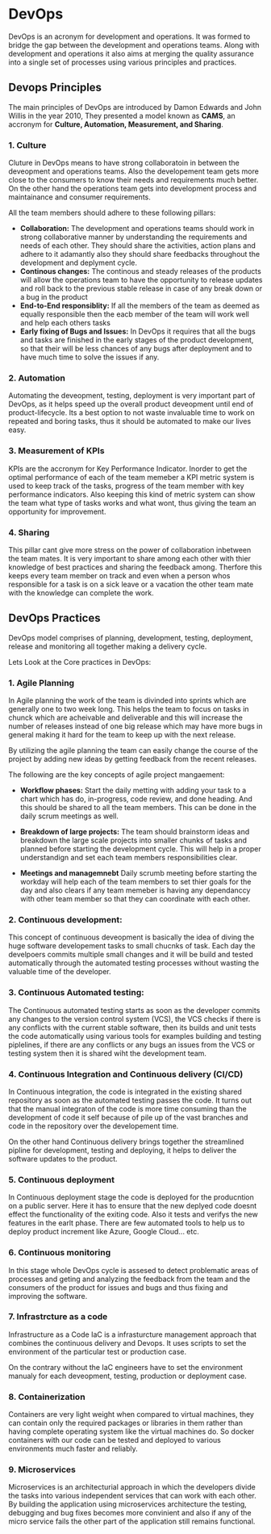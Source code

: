 # DevOps

DevOps is an acronym for development and operations. It was formed to bridge the gap between the development and operations teams. Along with development and operations it also aims at merging the quality assurance into a single set of processes using various principles and practices.

<!-- ## Principles and Practices

devops
speeds up deployment by
introducing
1. Higher speeds and quality of product deployment
- continuous delivery
- encouraging faster feedback
- allowing developers to fix bugs in early stages
- focus on quality ofthe product
- automate a number of processes -->

## Devops Principles

The main principles of DevOps are introduced by Damon Edwards and John Willis in the year 2010, They presented a model known as **CAMS**, an accronym for **Culture, Automation, Measurement, and Sharing**.

### 1. Culture
Cluture in DevOps means to have strong collaboratoin in between the deveopment and operations teams. Also the developement team gets more close to the consumers to know their needs and requirements much better. 
On the other hand the operations team gets into development process and maintainance and consumer requirements.

All the team members should adhere to these following pillars:
- **Collaboration:**
The development and operations teams should work in strong collaborative manner by understanding the requirements and needs of each other. They should share the activities, action plans and adhere to it adamantly also they should share feedbacks throughout the development and deplyment cycle.
- **Continous changes:**
The continous and steady releases of the products will allow the operations team to have the opportunity to release updates and roll back to the previous stable release in case of any break down or a bug in the product
- **End-to-End responsiblity:**
If all the members of the team as deemed as equally responsible then the eacb member of the team will work well and help each others tasks
- **Early fixing of Bugs and Issues:**
In DevOps it requires that all the bugs and tasks are finished in the early stages of the product development, so that their will be less chances of any bugs after deployment and to have much time to solve the issues if any.

### 2. Automation
Automating the deveopment, testing, deployment is very important part of DevOps, as it helps speed up the overall product deveopment until end of product-lifecycle.
Its a best option to not waste invaluable time to work on repeated and boring tasks, thus it should be automated to make our lives easy.

### 3. Measurement of KPIs
KPIs are the accronym for Key Performance Indicator. Inorder to get the optimal performance of each of the team memeber a KPI metric system is used to keep track of the tasks, progress of the team member with key performance indicators. Also keeping this kind of metric system can show the team what type of tasks works and what wont, thus giving the team an opportunity for improvement.

### 4. Sharing
This pillar cant give more stress on the power of collaboration inbetween the team mates. It is very important to share among each other with thier knowledge of best practices and sharing the feedback among. Therfore this keeps every team member on track and even when a person whos responsible for a task is on a sick leave or a vacation the other team mate with the knowledge can complete the work.


## DevOps Practices
DevOps model comprises of planning, development, testing, deployment, release and monitoring all together making a delivery cycle.

Lets Look at the Core practices in DevOps:

### 1. Agile Planning
In Agile planning the work of the team is divinded into sprints which are generally one to two week long. This helps the team to focus on tasks in chunck which are acheivable and deliverable and this will increase the number of releases instead of one big release which may have more bugs in general making it hard for the team to keep up with the next release. 

By utilizing the agile planning the team can easily change the course of the project by adding new ideas by getting feedback from the recent releases.

The following are the key concepts of agile project mangaement:

- **Workflow phases:**
Start the daily metting with adding your task to a chart which has do, in-progress, code review, and done heading. And this should be shared to all the team members.
This can be done in the daily scrum meetings as well.

- **Breakdown of large projects:**
The team should brainstorm ideas and breakdown the large scale projects into smaller chunks of tasks and planned before starting the development cycle. This will help in a proper understandign and set each team members responsibilities clear.

- **Meetings and managemnebt**
Daily scrumb meeting before starting the workday will help each of the team members to set thier goals for the day and also clears if any team memeber is having any dependanccy with other team member so that they can coordinate with each other.


### 2. Continuous development:
This concept of continuous deveopment is basically the idea of diving the huge software developement tasks to small chucnks of task. Each day the develpoers commits multiple small changes and it will be build and tested automatically through the automated testing processes without wasting the valuable time of the developer.

### 3. Continuous Automated testing:
The Continuous automated testing starts as soon as the developer commits any changes to the version control system (VCS), the VCS checks if there is any conflicts with the current stable software, then its builds and unit tests the code automatically using various tools for examples building and testing piplelines, if there are any conflicts or any bugs an issues from the VCS or testing system then it is shared wiht the development team.

### 4. Continuous Integration and Continuous delivery (CI/CD)
In Continuous integration, the code is integrated in the existing shared repository as soon as the automated testing passes the code. It turns out that the manual integraton of the code is more time consuming than the development of code it self because of pile up of the vast branches and code in the repository over the developement time.

On the other hand Continuous delivery brings together the streamlined pipline for development, testing and deploying, it helps to deliver the software updates to the product.

### 5. Continuous deployment
In Continuous deployment stage the code is deployed for the producntion on a public server. Here it has to ensure that the new deplyed code doesnt effect the functionality of the exiting code. Also it tests and verifys the new features in the earlt phase. There are few automated tools to help us to deploy product increment like Azure, Google Cloud... etc.

### 6. Continuous monitoring
In this stage whole DevOps cycle is assesed to detect problematic areas of processes and geting and analyzing the feedback from the team and the consumers of the product for issues and bugs and thus fixing and improving the software.

### 7. Infrastrcture as a code
Infrastructure as a Code IaC is a infrasturcture management approach that combines the continuous delivery and Devops. It uses scripts to set the environment of the particular test or production case.

On the contrary without the IaC engineers have to set the environment manualy for each deveopment, testing, production or deployment case.

### 8. Containerization
Containers are very light weight when compared to virtual machines, they can contain only the required packages or libraries in them rather than having complete operating system like the virtual machines do. So docker containers with our code can be tested and deployed to various environments much faster and reliably.

### 9. Microservices
Microservices is an architecturial approach in which the developers divide the tasks into various independent services that can work with each other. By building the application using microservices architecture the testing, debugging and bug fixes becomes more convinient and also if any of the micro service fails the other part of the application still remains functional.